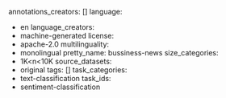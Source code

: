 annotations_creators: []
language:
  - en
language_creators:
  - machine-generated
license:
  - apache-2.0
multilinguality:
  - monolingual
pretty_name: bussiness-news
size_categories:
  - 1K<n<10K
source_datasets:
  - original
tags: []
task_categories:
  - text-classification
task_ids:
  - sentiment-classification